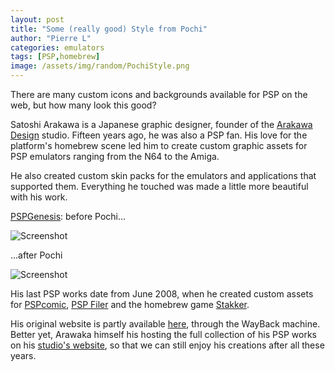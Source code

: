 ```yaml
---
layout: post
title: "Some (really good) Style from Pochi"
author: "Pierre L"
categories: emulators
tags: [PSP,homebrew]
image: /assets/img/random/PochiStyle.png
---
```


There are many custom icons and backgrounds available for PSP on the web, but how many look this good? 

Satoshi Arakawa is a Japanese graphic designer, founder of the [Arakawa Design](https://arakawadesign.co/) studio. Fifteen years ago, he was also a PSP fan. His love for the platform's homebrew scene led him to create custom graphic assets for PSP emulators ranging from the N64 to the Amiga.

He also created custom skin packs for the emulators and applications that supported them. Everything he touched was made a little more beautiful with his work.

[PSPGenesis](https://archive.org/details/pspgenesis.-7z): before Pochi...

![Screenshot](https://github.com/PSP-Archive/PSP-Archive.github.io/raw/gh-pages/assets/img/snaps/PSPGenesis.jpg)

...after Pochi

![Screenshot](https://github.com/PSP-Archive/PSP-Archive.github.io/raw/gh-pages/assets/img/snaps/PSPGenesis-PochiStyled.jpg)

His last PSP works date from June 2008, when he created custom assets for [PSPcomic](https://archive.org/details/pspcomic.7z), [PSP Filer](https://archive.org/details/file-00370-00000) and the homebrew game [Stakker](https://archive.org/details/stakker_psp_update2-mk2k.7z).

His original website is partly available [here](https://web.archive.org/web/20050723000554/http://pochistyle.pspwire.net/), through the WayBack machine. Better yet, Arawaka himself his hosting the full collection of his PSP works on his [studio's website](http://www.riotsgraph.jp/pochistyle/index.html), so that we can still enjoy his creations after all these years.
